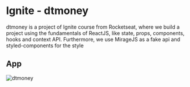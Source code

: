 # Ignite - dtmoney

dtmoney is a project of Ignite course from Rocketseat, where we build a project using the fundamentals of ReactJS, like state, props, components, hooks and context API. Furthermore, we use MirageJS as a fake api and styled-components for the style

## App
![dtmoney](https://user-images.githubusercontent.com/60555584/155868162-ed68f851-e347-461e-999b-d6bc38133807.gif)

